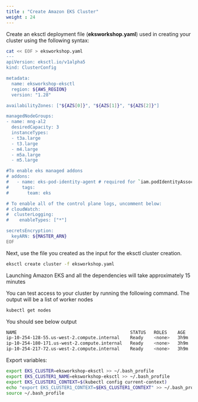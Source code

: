 ```yaml
---
title : "Create Amazon EKS Cluster"
weight : 24
---
```



Create an eksctl deployment file (**eksworkshop.yaml**) used in creating your cluster using the following syntax:

```bash
cat << EOF > eksworkshop.yaml
---
apiVersion: eksctl.io/v1alpha5
kind: ClusterConfig

metadata:
  name: eksworkshop-eksctl
  region: ${AWS_REGION}
  version: "1.28"

availabilityZones: ["${AZS[0]}", "${AZS[1]}", "${AZS[2]}"]

managedNodeGroups:
- name: mng-al2
  desiredCapacity: 3
  instanceTypes:
  - t3a.large
  - t3.large
  - m4.large
  - m5a.large
  - m5.large

#To enable eks managed addons
# addons:
#   - name: eks-pod-identity-agent # required for `iam.podIdentityAssociations`
#     tags:
#       team: eks

# To enable all of the control plane logs, uncomment below:
# cloudWatch:
#  clusterLogging:
#    enableTypes: ["*"]

secretsEncryption:
  keyARN: ${MASTER_ARN}
EOF
```

Next, use the file you created as the input for the eksctl cluster creation.


```bash
eksctl create cluster -f eksworkshop.yaml
```

Launching Amazon EKS and all the dependencies will take approximately 15 minutes

You can test access to your cluster by running the following command. The output will be a list of worker nodes

```bash
kubectl get nodes
```

You should see below output

```bash
NAME                                           STATUS   ROLES    AGE    VERSION
ip-10-254-128-55.us-west-2.compute.internal    Ready    <none>   3h9m   v1.28.1-eks-43840fb
ip-10-254-180-171.us-west-2.compute.internal   Ready    <none>   3h9m   v1.28.1-eks-43840fb
ip-10-254-217-72.us-west-2.compute.internal    Ready    <none>   3h9m   v1.28.1-eks-43840fb
```

Export variables:

```bash
export EKS_CLUSTER=eksworkshop-eksctl >> ~/.bash_profile
export EKS_CLUSTER1_NAME=eksworkshop-eksctl >> ~/.bash_profile
export EKS_CLUSTER1_CONTEXT=$(kubectl config current-context)
echo "export EKS_CLUSTER1_CONTEXT=$EKS_CLUSTER1_CONTEXT" >> ~/.bash_profile
source ~/.bash_profile
```